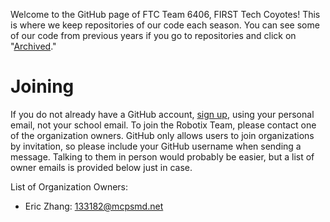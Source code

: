 Welcome to the GitHub page of FTC Team 6406, FIRST Tech Coyotes!
This is where we keep repositories of our code each season. You can see some of our code from previous years if you go to repositories and click on "[Archived](https://github.com/orgs/chsRobotix/repositories?type=archived)."

# Joining
If you do not already have a GitHub account, [sign up](https://github.com/signup?ref_cta=Sign+up&ref_loc=header+logged+out&ref_page=%2F&source=header-home), using your personal email, not your school email. To join the Robotix Team, please contact one of the organization owners. GitHub only allows users to join organizations by invitation, so please include your GitHub username when sending a message. Talking to them in person would probably be easier, but a list of owner emails is provided below just in case.

List of Organization Owners:
- Eric Zhang: 133182@mcpsmd.net
